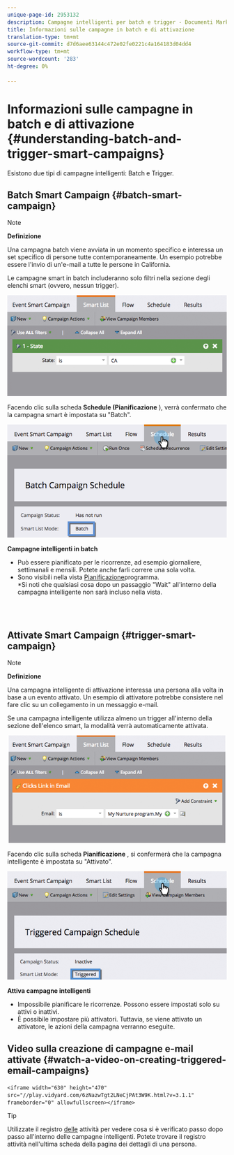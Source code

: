 ```yaml
---
unique-page-id: 2953132
description: Campagne intelligenti per batch e trigger - Documenti Marketo - Documentazione prodotto
title: Informazioni sulle campagne in batch e di attivazione
translation-type: tm+mt
source-git-commit: d7d6aee63144c472e02fe0221c4a164183d04dd4
workflow-type: tm+mt
source-wordcount: '283'
ht-degree: 0%

---
```



# Informazioni sulle campagne in batch e di attivazione {#understanding-batch-and-trigger-smart-campaigns}

Esistono due tipi di campagne intelligenti: Batch e Trigger.

## Batch Smart Campaign {#batch-smart-campaign}

>[!NOTE]
>
>**Definizione**
>
>Una campagna batch viene avviata in un momento specifico e interessa un set specifico di persone tutte contemporaneamente. Un esempio potrebbe essere l&#39;invio di un&#39;e-mail a tutte le persone in California.

Le campagne smart in batch includeranno solo filtri nella sezione degli elenchi smart (ovvero, nessun trigger).

![](assets/batch-filter.png)

Facendo clic sulla scheda **Schedule (Pianificazione** ), verrà confermato che la campagna smart è impostata su &quot;Batch&quot;.

![](assets/batch-c4.png)

**Campagne intelligenti in batch**

* Può essere pianificato per le ricorrenze, ad esempio giornaliere, settimanali e mensili. Potete anche farli correre una sola volta.
* Sono visibili nella vista [Pianificazione](../../../../product-docs/core-marketo-concepts/programs/program-schedule-view/navigating-the-program-schedule-view.md)programma.\
   *Si noti che qualsiasi cosa dopo un passaggio &quot;Wait&quot; all&#39;interno della campagna intelligente non sarà incluso nella vista.

<br> 

## Attivate Smart Campaign {#trigger-smart-campaign}

>[!NOTE]
>
>**Definizione**
>
>Una campagna intelligente di attivazione interessa una persona alla volta in base a un evento attivato. Un esempio di attivatore potrebbe consistere nel fare clic su un collegamento in un messaggio e-mail.

Se una campagna intelligente utilizza almeno un trigger all&#39;interno della sezione dell&#39;elenco smart, la modalità verrà automaticamente attivata.

![](assets/trigger.png)

Facendo clic sulla scheda **Pianificazione** , si confermerà che la campagna intelligente è impostata su &quot;Attivato&quot;.

![](assets/trigger2.png)

**Attiva campagne intelligenti**

* Impossibile pianificare le ricorrenze. Possono essere impostati solo su attivi o inattivi.
* È possibile impostare più attivatori. Tuttavia, se viene attivato un attivatore, le azioni della campagna verranno eseguite.

## Video sulla creazione di campagne e-mail attivate {#watch-a-video-on-creating-triggered-email-campaigns}

`<iframe width="630" height="470" src="//play.vidyard.com/6zNazwTgt2LNeCjPAt3W9K.html?v=3.1.1" frameborder="0" allowfullscreen></iframe>`

>[!TIP]
>
>Utilizzate il registro [delle](../../../../product-docs/core-marketo-concepts/smart-lists-and-static-lists/managing-people-in-smart-lists/locate-the-activity-log-for-a-person.md) attività per vedere cosa si è verificato passo dopo passo all&#39;interno delle campagne intelligenti. Potete trovare il registro attività nell&#39;ultima scheda della pagina dei dettagli di una persona.

